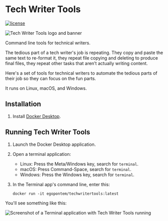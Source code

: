 # Tech Writer Tools

[![license](https://img.shields.io/github/license/marcpaq/techwritertools)](./LICENSE)

![Tech Writer Tools logo and banner](./banner.png)


Command line tools for technical writers.

The tedious part of a tech writer's job is repeating. They copy and
paste the same text to re-format it, they repeat file copying and
deleting to produce final files, they repeat other tasks that aren’t
actually writing content.

Here's a set of tools for technical writers to automate the tedious
parts of their job so they can focus on the fun parts.

It runs on Linux, macOS, and Windows.

## Installation

1. Install [Docker Desktop](https://www.docker.com/products/docker-desktop/).

## Running Tech Writer Tools

1. Launch the Docker Desktop application.

2. Open a terminal application:

   * Linux: Press the Meta/Windows key, search for `terminal`.
   * macOS: Press Command-Space, search for `terminal`.
   * Windows: Press the Windows key, search for `terminal`.

3. In the Terminal app's command line, enter this:

   ```
   docker run -it egopontem/techwritertools:latest
   ```

You'll see something like this:

![Screenshot of a Terminal application with Tech Writer Tools running](./techwritertools-start.png)
